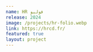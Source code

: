 ```yaml
---
name: HR فولیو
release: 2024
image: /projects/hr-folio.webp
link: https://hrcd.fr/
featured: true
layout: project
---
```

